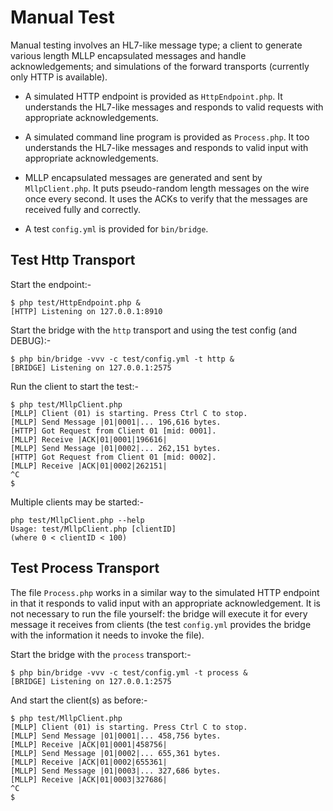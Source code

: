 # Manual Test

Manual testing involves an HL7-like message type; a client to generate various
length MLLP encapsulated messages and handle acknowledgements; and simulations
of the forward transports (currently only HTTP is available).

- A simulated HTTP endpoint is provided as `HttpEndpoint.php`.  It understands
  the HL7-like messages and responds to valid requests with appropriate
  acknowledgements.

- A simulated command line program is provided as `Process.php`.  It too
  understands the HL7-like messages and responds to valid input with
  appropriate acknowledgements.

- MLLP encapsulated messages are generated and sent by `MllpClient.php`. It
  puts pseudo-random length messages on the wire once every second. It uses the
  ACKs to verify that the messages are received fully and correctly.

- A test `config.yml` is provided for `bin/bridge`.


## Test Http Transport

Start the endpoint:-

    $ php test/HttpEndpoint.php &
    [HTTP] Listening on 127.0.0.1:8910


Start the bridge with the `http` transport and using the test config (and
DEBUG):-

    $ php bin/bridge -vvv -c test/config.yml -t http &
    [BRIDGE] Listening on 127.0.0.1:2575


Run the client to start the test:-

    $ php test/MllpClient.php
    [MLLP] Client (01) is starting. Press Ctrl C to stop.
    [MLLP] Send Message |01|0001|... 196,616 bytes.
    [HTTP] Got Request from Client 01 [mid: 0001].
    [MLLP] Receive |ACK|01|0001|196616|
    [MLLP] Send Message |01|0002|... 262,151 bytes.
    [HTTP] Got Request from Client 01 [mid: 0002].
    [MLLP] Receive |ACK|01|0002|262151|
    ^C
    $

Multiple clients may be started:-

    php test/MllpClient.php --help
    Usage: test/MllpClient.php [clientID]
    (where 0 < clientID < 100)


## Test Process Transport

The file `Process.php` works in a similar way to the simulated HTTP endpoint in
that it responds to valid input with an appropriate acknowledgement.  It is not
necessary to run the file yourself: the bridge will execute it for every
message it receives from clients (the test `config.yml` provides the bridge
with the information it needs to invoke the file).

Start the bridge with the `process` transport:-

    $ php bin/bridge -vvv -c test/config.yml -t process &
    [BRIDGE] Listening on 127.0.0.1:2575

And start the client(s) as before:-

    $ php test/MllpClient.php
    [MLLP] Client (01) is starting. Press Ctrl C to stop.
    [MLLP] Send Message |01|0001|... 458,756 bytes.
    [MLLP] Receive |ACK|01|0001|458756|
    [MLLP] Send Message |01|0002|... 655,361 bytes.
    [MLLP] Receive |ACK|01|0002|655361|
    [MLLP] Send Message |01|0003|... 327,686 bytes.
    [MLLP] Receive |ACK|01|0003|327686|
    ^C
    $

